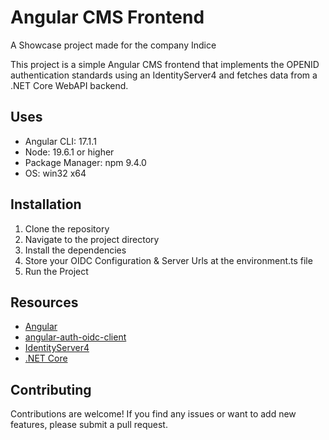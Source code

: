 # Angular CMS Frontend

A Showcase project made for the company Indice

This project is a simple Angular CMS frontend that implements the OPENID authentication standards using an IdentityServer4 and fetches data from a .NET Core WebAPI backend.

## Uses

- Angular CLI: 17.1.1
- Node: 19.6.1 or higher
- Package Manager: npm 9.4.0
- OS: win32 x64

## Installation

1. Clone the repository
2. Navigate to the project directory
3. Install the dependencies
4. Store your OIDC Configuration & Server Urls at the environment.ts file
5. Run the Project

## Resources

- [Angular](https://angular.io/)
- [angular-auth-oidc-client](https://www.npmjs.com/package/angular-auth-oidc-client)
- [IdentityServer4](https://identityserver.io/)
- [.NET Core](https://dotnet.microsoft.com/)

## Contributing

Contributions are welcome! If you find any issues or want to add new features, please submit a pull request.
